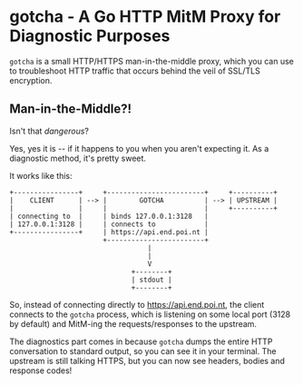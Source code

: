 gotcha - A Go HTTP MitM Proxy for Diagnostic Purposes
=====================================================

`gotcha` is a small HTTP/HTTPS man-in-the-middle proxy, which you
can use to troubleshoot HTTP traffic that occurs behind the veil
of SSL/TLS encryption.

Man-in-the-Middle?!
-------------------

Isn't that _dangerous_?

Yes, yes it is -- if it happens to you when you aren't expecting
it.  As a diagnostic method, it's pretty sweet.

It works like this:

```
+----------------+     +------------------------+     +----------+
|    CLIENT      | --> |        GOTCHA          | --> | UPSTREAM |
|                |     |                        |     +----------+
| connecting to  |     | binds 127.0.0.1:3128   |
| 127.0.0.1:3128 |     | connects to            |
+----------------+     | https://api.end.poi.nt |
                       +------------------------+
                                  |
                                  |
                                  V
                              +--------+
                              | stdout |
                              +--------+
```

So, instead of connecting directly to https://api.end.poi.nt, the
client connects to the `gotcha` process, which is listening on
some local port (3128 by default) and MitM-ing the
requests/responses to the upstream.

The diagnostics part comes in because `gotcha` dumps the entire HTTP
conversation to standard output, so you can see it in your
terminal.  The upstream is still talking HTTPS, but you can now
see headers, bodies and response codes!
